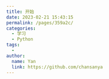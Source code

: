 ```yaml
---
title: 开始
date: 2023-02-21 15:43:15
permalink: /pages/359a2c/
categories:
  - 学习
  - Python
tags:
  - 
author: 
  name: Yan
  link: https://github.com/chansanya
---
```

